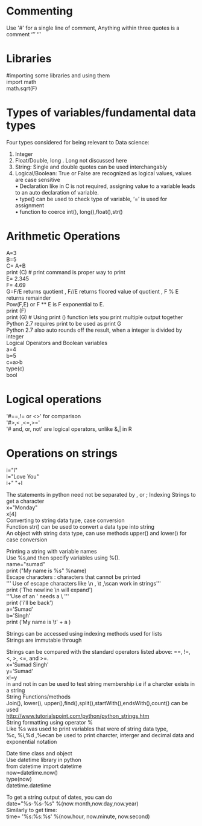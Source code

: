 # Commenting
Use '#' for a single line of comment, Anything within three quotes is a comment ‘’’ ‘’’

# Libraries
#importing some libraries and using them  
import math  
math.sqrt(F)  

# Types of variables/fundamental data types
Four types considered for being relevant to Data science:  
1.	Integer  
2.	Float/Double, long . Long not discussed here  
3.	String: Single and double quotes can be used interchangably  
4.	Logical/Boolean: True or False are recognized as logical values, values are case sensitive  
• 	Declaration like in C is not required, assigning value to a variable leads to an auto declaration of variable.  
•	 type() can be used to check type of variable, ‘=’ is used for assignment   
•	 function to coerce int(), long(),float(),str()  

# Arithmetic Operations  
A=3  
B=5  
C= A+B  
print (C) # print command is proper way to print  
E= 2.345  
F= 4.69  
G=F/E returns quotient , F//E returns floored value of quotient , F % E returns remainder  
Pow(F,E) or F ** E is F exponential to E.   
print (F)  
print (G) # Using print () function lets you print multiple output together  
Python 2.7 requires print to be used as print G  
Python 2.7 also auto rounds off the result, when a integer is divided by integer  
Logical Operators and Boolean variables  
a=4  
b=5  
c=a>b  
type(c)  
bool  

# Logical operations
'#==,!= or <>'  for comparison  
'#>,< ,<=,>='  
'# and, or, not' are logical operators, unlike &,| in R  

# Operations on strings
i="I"  
l="Love You"  
i+" "+l  

The statements in python need not be separated by , or ;
Indexing Strings to get a character  
x="Monday"  
x[4]  
Converting to string data type, case conversion  
Function str() can be used to convert a data type into string  
An object with string data type, can use methods upper() and lower() for case conversion  

Printing a string with variable names  
Use %s,and then specify variables using %().  
name="sumad"  
print ("My name is %s" %name)  
Escape characters : characters that cannot be printed  
''' Use of escape characters like \n , \t ,\scan work in strings'''   
print ('The newline \n will expand')     
'''Use of an ' needs a \   '''   
print ('i\'ll be back')  
a='Sumad'  
b='Singh'  
print ('My name is \t' + a )  

Strings can be accessed using indexing methods used for lists  
Strings are immutable through  

Strings can be compared with the standard operators listed above: ==, !=, <, >, <=, and >=.  
x='Sumad Singh'  
y='Sumad'  
x!=y  
in and not in can be used to test string membership i.e if a charcter exists in a string  
String Functions/methods  
Join(), lower(), upper(),find(),split(),startWith(),endsWith(),count() can be used  
http://www.tutorialspoint.com/python/python_strings.htm  
String formatting using operator %  
Like %s was used to print variables that were of string data type,  
%c, %i,%d ,%ecan be used to print charcter, interger and decimal data and exponential notation  

Date time class and object  
Use datetime library in python  
from datetime import datetime  
now=datetime.now()  
type(now)  
datetime.datetime  

To get a string output of dates, you can do  
date="%s-%s-%s" %(now.month,now.day,now.year)  
Similarly to get time:  
time= '%s:%s:%s' %(now.hour, now.minute, now.second)  
